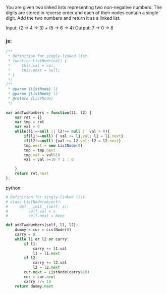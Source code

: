 You are given two linked lists representing two non-negative numbers. The digits are stored in reverse order and each of their nodes contain a single digit. Add the two numbers and return it as a linked list.

Input: (2 -> 4 -> 3) + (5 -> 6 -> 4)
Output: 7 -> 0 -> 8

### js:

```js
/**
 * Definition for singly-linked list.
 * function ListNode(val) {
 *     this.val = val;
 *     this.next = null;
 * }
 */
/**
 * @param {ListNode} l1
 * @param {ListNode} l2
 * @return {ListNode}
 */
 
var addTwoNumbers = function(l1, l2) {
    var ret = {}
    var tmp = ret
    var val = 0
    while(l1!==null || l2!== null || val > 0){
        if(l1!==null) { val += l1.val; l1 = l1.next}
        if(l2!==null) {val += l2.val; l2 = l2.next}
        tmp.next = new ListNode(0)
        tmp = tmp.next
        tmp.val = val%10
        val = val >=10 ? 1 : 0

    }
    return ret.next
};
```

python:

```python
# Definition for singly-linked list.
# class ListNode(object):
#     def __init__(self, x):
#         self.val = x
#         self.next = None

def addTwoNumbers(self, l1, l2):
    dummy = cur = ListNode(0)
    carry = 0
    while l1 or l2 or carry:
        if l1:
            carry += l1.val
            l1 = l1.next
        if l2:
            carry += l2.val
            l2 = l2.next
        cur.next = ListNode(carry%10)
        cur = cur.next
        carry //= 10
    return dummy.next
```
